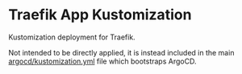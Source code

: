# Traefik App Kustomization

Kustomization deployment for Traefik.

Not intended to be directly applied, it is instead included in the main [argocd/kustomization.yml](../argocd/kustomization.yml) file which bootstraps ArgoCD.